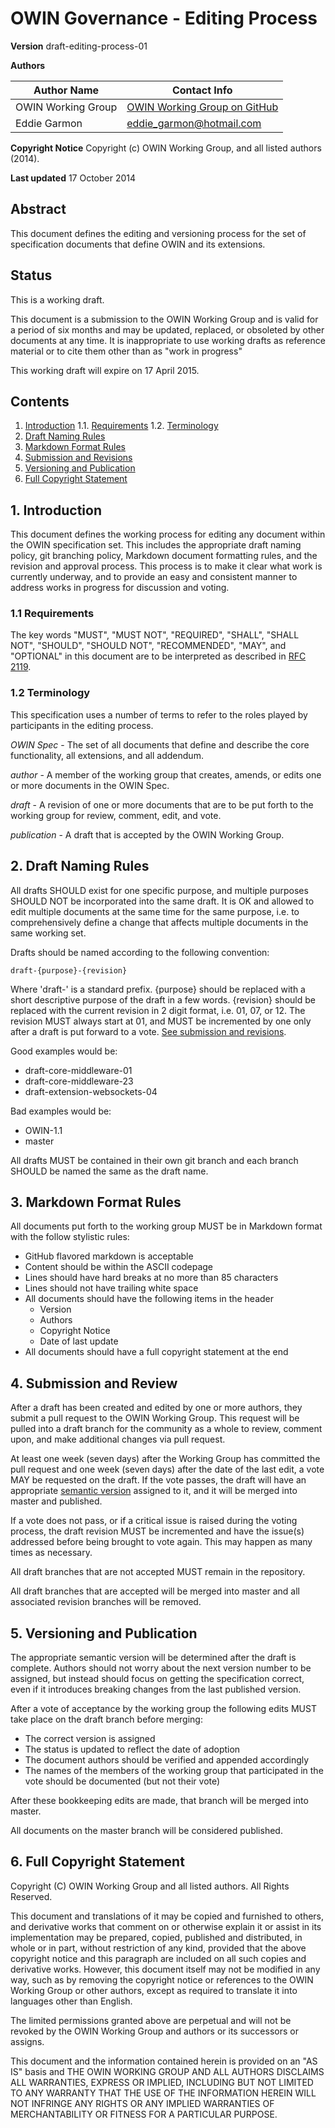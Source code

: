 # OWIN Governance - Editing Process

**Version**
draft-editing-process-01

**Authors**

| Author Name | Contact Info |
|-------------|--------------|
| OWIN Working Group | [OWIN Working Group on GitHub](https://github.com/owin/owin) |
| Eddie Garmon | eddie_garmon@hotmail.com |

**Copyright Notice**
Copyright (c) OWIN Working Group, and all listed authors (2014).

**Last updated**
17 October 2014  

## Abstract

This document defines the editing and versioning process for the set of
specification documents that define OWIN and its extensions.

## Status

This is a working draft.

This document is a submission to the OWIN Working Group and is valid for a
period of six months and may be updated, replaced, or obsoleted by other
documents at any time. It is inappropriate to use working drafts as reference
material or to cite them other than as "work in progress"

This working draft will expire on 17 April 2015.

## Contents

1. [Introduction](#intro)
1.1. [Requirements](#requirements)
1.2. [Terminology](#terminology)
1. [Draft Naming Rules](#naming)
1. [Markdown Format Rules](#format)
1. [Submission and Revisions](#submission)
1. [Versioning and Publication](#versioning)
1. [Full Copyright Statement](#copyright)

<a name="intro"></a>
## 1. Introduction

This document defines the working process for editing any document within the
OWIN specification set. This includes the appropriate draft naming policy, git
branching policy, Markdown document formatting rules, and the revision and
approval process. This process is to make it clear what work is currently
underway, and to provide an easy and consistent manner to address works in
progress for discussion and voting.

<a name="requirements"></a>
### 1.1 Requirements

The key words "MUST", "MUST NOT", "REQUIRED", "SHALL", "SHALL NOT", "SHOULD",
"SHOULD NOT", "RECOMMENDED", "MAY", and "OPTIONAL" in this document are to be
interpreted as described in [RFC 2119](http://tools.ietf.org/html/rfc2119).

<a name="terminology"></a>
### 1.2 Terminology

This specification uses a number of terms to refer to the roles played by
participants in the editing process.

*OWIN Spec* - The set of all documents that define and describe the core
  functionality, all extensions, and all addendum.

*author* - A member of the working group that creates, amends, or edits one or
  more documents in the OWIN Spec.

*draft* - A revision of one or more documents that are to be put forth to the
  working group for review, comment, edit, and vote.

*publication* - A draft that is accepted by the OWIN Working Group.

<a name="naming"></a>
## 2. Draft Naming Rules

All drafts SHOULD exist for one specific purpose, and multiple purposes SHOULD NOT
be incorporated into the same draft. It is OK and allowed to edit multiple 
documents at the same time for the same purpose, i.e. to comprehensively define
a change that affects multiple documents in the same working set.

Drafts should be named according to the following convention:
```
draft-{purpose}-{revision}
```
Where 'draft-' is a standard prefix. {purpose} should be replaced with a short
descriptive purpose of the draft in a few words. {revision} should be replaced
with the current revision in 2 digit format, i.e. 01, 07, or 12. The revision
MUST always start at 01, and MUST be incremented by one only after a draft is
put forward to a vote. [See submission and revisions](#submission).

Good examples would be:
- draft-core-middleware-01
- draft-core-middleware-23
- draft-extension-websockets-04

Bad examples would be:
- OWIN-1.1
- master

All drafts MUST be contained in their own git branch and each branch SHOULD be
named the same as the draft name.

<a name="format"></a>
## 3. Markdown Format Rules

All documents put forth to the working group MUST be in Markdown format with the
follow stylistic rules:
- GitHub flavored markdown is acceptable
- Content should be within the ASCII codepage
- Lines should have hard breaks at no more than 85 characters
- Lines should not have trailing white space
- All documents should have the following items in the header
	- Version
	- Authors
	- Copyright Notice
	- Date of last update
- All documents should have a full copyright statement at the end

<a name="submission"></a>
## 4. Submission and Review

After a draft has been created and edited by one or more authors, they submit a
pull request to the OWIN Working Group. This request will be pulled into a draft
branch for the community as a whole to review, comment upon, and make additional
changes via pull request.

At least one week (seven days) after the Working Group has committed the pull
request and one week (seven days) after the date of the last edit, a vote MAY be
requested on the draft. If the vote passes, the draft will have an appropriate
[semantic version](http://semver.org/) assigned to it, and it will be merged
into master and published.

If a vote does not pass, or if a critical issue is raised during the voting
process, the draft revision MUST be incremented and have the issue(s) addressed
before being brought to vote again. This may happen as many times as necessary.

All draft branches that are not accepted MUST remain in the repository.

All draft branches that are accepted will be merged into master and all 
associated revision branches will be removed.

<a name="versioning"></a>
## 5. Versioning and Publication

The appropriate semantic version will be determined after the draft is complete.
Authors should not worry about the next version number to be assigned, but
instead should focus on getting the specification correct, even if it introduces
breaking changes from the last published version.

After a vote of acceptance by the working group the following edits MUST take
place on the draft branch before merging:
- The correct version is assigned
- The status is updated to reflect the date of adoption
- The document authors should be verified and appended accordingly
- The names of the members of the working group that participated in the vote
   should be documented (but not their vote)

After these bookkeeping edits are made, that branch will be merged into master.

All documents on the master branch will be considered published.

<a name="copyright"></a>
## 6. Full Copyright Statement

Copyright (C) OWIN Working Group and all listed authors.  All Rights Reserved.

This document and translations of it may be copied and furnished to
others, and derivative works that comment on or otherwise explain it
or assist in its implementation may be prepared, copied, published
and distributed, in whole or in part, without restriction of any
kind, provided that the above copyright notice and this paragraph are
included on all such copies and derivative works.  However, this
document itself may not be modified in any way, such as by removing
the copyright notice or references to the OWIN Working Group or other
authors, except as required to translate it into languages other than
English.

The limited permissions granted above are perpetual and will not be
revoked by the OWIN Working Group and authors or its successors or assigns.

This document and the information contained herein is provided on an
"AS IS" basis and THE OWIN WORKING GROUP AND ALL AUTHORS DISCLAIMS ALL
WARRANTIES, EXPRESS OR IMPLIED, INCLUDING BUT NOT LIMITED TO ANY WARRANTY THAT
THE USE OF THE INFORMATION HEREIN WILL NOT INFRINGE ANY RIGHTS OR ANY IMPLIED
WARRANTIES OF MERCHANTABILITY OR FITNESS FOR A PARTICULAR PURPOSE.

